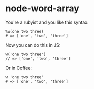 node-word-array
===============

You're a rubyist and you like this syntax:

    %w(one two three)
    # => ['one', 'two', 'three']

Now you can do this in JS:

    w('one two three')
    // => ['one', 'two', 'three']

Or in Coffee:

    w 'one two three'
    # => ['one', 'two', 'three']
